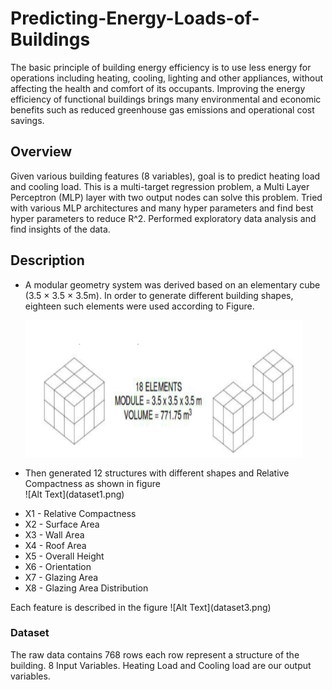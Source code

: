 # Predicting-Energy-Loads-of-Buildings
The basic principle of building energy efficiency is to use less energy for operations including heating, cooling, lighting and other appliances, without affecting the health and comfort of its occupants. 
Improving the energy efficiency of functional buildings brings many environmental and economic benefits such as reduced greenhouse gas emissions and operational cost savings.

## Overview
Given various building features (8 variables), goal is to predict heating load and cooling load. This is a multi-target regression problem,
a Multi Layer Perceptron (MLP) layer with two output nodes can solve this problem. 
Tried with various MLP architectures and many hyper parameters and find best hyper parameters to reduce R^2.
Performed exploratory data analysis and find insights of the data.

## Description
<ul>
<li>A modular geometry system was derived based on an elementary cube 
(3.5 × 3.5 × 3.5m). In order to generate different building shapes, eighteen such elements were used according to Figure.</li>

![Alt Text](dataset.png)

<li>Then generated 12 structures with different shapes and Relative Compactness as shown in figure</li>
![Alt Text](dataset1.png)
</ul>

<ul>
<li> X1 - Relative Compactness </li>
<li> X2 - Surface Area</li>
<li> X3 - Wall Area  </li>
<li> X4 - Roof Area </li>
<li> X5 - Overall Height </li>
<li> X6 - Orientation </li>
<li> X7 - Glazing Area  </li>
<li> X8 - Glazing Area Distribution </li>
</ul>
Each feature is described in the figure
![Alt Text](dataset3.png)

### Dataset
The raw data contains 768 rows each row represent a structure of the building. 8 Input Variables. Heating Load and Cooling load are our output variables.



